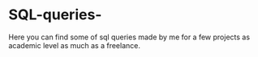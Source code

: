 # SQL-queries-
Here you can find some of sql queries made by me for a few projects as academic level as much as a freelance.
